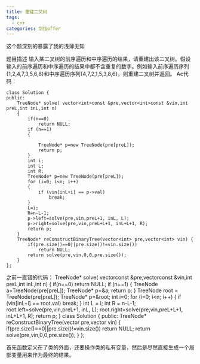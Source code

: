 ```yaml
---
title: 重建二叉树
tags:
  - c++ 
categories: 剑指offer
---
```

这个题深刻的暴露了我的浅薄无知
<!-- more -->
题目描述
输入某二叉树的前序遍历和中序遍历的结果，请重建出该二叉树。假设输入的前序遍历和中序遍历的结果中都不含重复的数字。例如输入前序遍历序列{1,2,4,7,3,5,6,8}和中序遍历序列{4,7,2,1,5,3,8,6}，则重建二叉树并返回。
Ac代码：

	class Solution {
	public:
	    TreeNode* solve( vector<int>const &pre,vector<int>const &vin,int preL,int inL,int n)
	    {
	        if(n==0)
	            return NULL;
	        if (n==1) 
	        {
	            
	            TreeNode* p=new TreeNode(pre[preL]); 
	            return p;
	        }
	        int i;
	        int L;
	        int R;
	        TreeNode* p=new TreeNode(pre[preL]); 
	        for (i=0; i<n; i++)
	        {
	            if (vin[inL+i] == p->val) 
	                break;
	        }
	        L=i; 
	        R=n-L-1;
	        p->left=solve(pre,vin,preL+1, inL, L);
	        p->right=solve(pre,vin,preL+L+1, inL+L+1, R);
	        return p;
	    }
	    TreeNode* reConstructBinaryTree(vector<int> pre,vector<int> vin) {
	        if(pre.size()==0||pre.size()!=vin.size())
	            return NULL;
	        return solve(pre,vin,0,0,pre.size());
	    }
	};

之前一直错的代码：
	TreeNode* solve( vector<int>const &pre,vector<int>const &vin,int preL,int inL,int n)
	{
	    if(n==0)
	        return NULL;
	    if (n==1) 
	    {
	        TreeNode a=TreeNode(pre[preL]);
	        TreeNode* p=&a; 
	        return p;
	    }
	    TreeNode root = TreeNode(pre[preL]);
	    TreeNode* p=&root;
	    int i=0;
	    for (i=0; i<n; i++)
	    {
	        if (vin[inL+i] == root.val) 
	            break;
	    }
	    int  L = i; int R = n-L-1;
	    root.left=solve(pre,vin,preL+1, inL, L);
	    root.right=solve(pre,vin,preL+L+1, inL+L+1, R);
	    return p;
	}
	class Solution {
	public:
	    TreeNode* reConstructBinaryTree(vector<int> pre,vector<int> vin) {
	        if(pre.size()==0||pre.size()!=vin.size())
	            return NULL;
	        return solve(pre,vin,0,0,pre.size());
	    }
	};

首先函数定义在了类的外面，还要操作类的私有变量，然后是尽然直接生成一个局部变量用来作为最终的结果。
